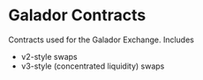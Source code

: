 # Galador Contracts

Contracts used for the Galador Exchange. Includes
- v2-style swaps
- v3-style (concentrated liquidity) swaps